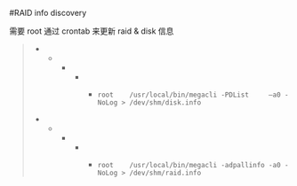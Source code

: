 #RAID info discovery


需要 root 通过 crontab 来更新 raid & disk 信息

> * * * * *     root    /usr/local/bin/megacli -PDList     –a0 -NoLog > /dev/shm/disk.info
> * * * * *     root    /usr/local/bin/megacli -adpallinfo -a0 -NoLog > /dev/shm/raid.info